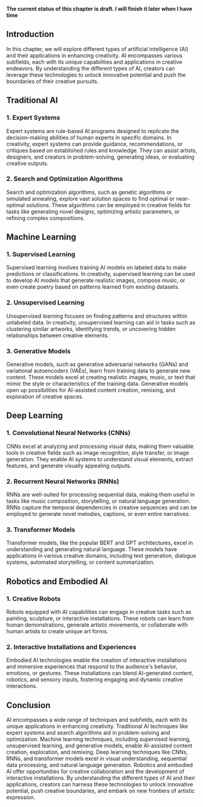 **The current status of this chapter is draft. I will finish it later when I have time**

Introduction
------------

In this chapter, we will explore different types of artificial intelligence (AI) and their applications in enhancing creativity. AI encompasses various subfields, each with its unique capabilities and applications in creative endeavors. By understanding the different types of AI, creators can leverage these technologies to unlock innovative potential and push the boundaries of their creative pursuits.

Traditional AI
--------------

### 1. Expert Systems

Expert systems are rule-based AI programs designed to replicate the decision-making abilities of human experts in specific domains. In creativity, expert systems can provide guidance, recommendations, or critiques based on established rules and knowledge. They can assist artists, designers, and creators in problem-solving, generating ideas, or evaluating creative outputs.

### 2. Search and Optimization Algorithms

Search and optimization algorithms, such as genetic algorithms or simulated annealing, explore vast solution spaces to find optimal or near-optimal solutions. These algorithms can be employed in creative fields for tasks like generating novel designs, optimizing artistic parameters, or refining complex compositions.

Machine Learning
----------------

### 1. Supervised Learning

Supervised learning involves training AI models on labeled data to make predictions or classifications. In creativity, supervised learning can be used to develop AI models that generate realistic images, compose music, or even create poetry based on patterns learned from existing datasets.

### 2. Unsupervised Learning

Unsupervised learning focuses on finding patterns and structures within unlabeled data. In creativity, unsupervised learning can aid in tasks such as clustering similar artworks, identifying trends, or uncovering hidden relationships between creative elements.

### 3. Generative Models

Generative models, such as generative adversarial networks (GANs) and variational autoencoders (VAEs), learn from training data to generate new content. These models excel at creating realistic images, music, or text that mimic the style or characteristics of the training data. Generative models open up possibilities for AI-assisted content creation, remixing, and exploration of creative spaces.

Deep Learning
-------------

### 1. Convolutional Neural Networks (CNNs)

CNNs excel at analyzing and processing visual data, making them valuable tools in creative fields such as image recognition, style transfer, or image generation. They enable AI systems to understand visual elements, extract features, and generate visually appealing outputs.

### 2. Recurrent Neural Networks (RNNs)

RNNs are well-suited for processing sequential data, making them useful in tasks like music composition, storytelling, or natural language generation. RNNs capture the temporal dependencies in creative sequences and can be employed to generate novel melodies, captions, or even entire narratives.

### 3. Transformer Models

Transformer models, like the popular BERT and GPT architectures, excel in understanding and generating natural language. These models have applications in various creative domains, including text generation, dialogue systems, automated storytelling, or content summarization.

Robotics and Embodied AI
------------------------

### 1. Creative Robots

Robots equipped with AI capabilities can engage in creative tasks such as painting, sculpture, or interactive installations. These robots can learn from human demonstrations, generate artistic movements, or collaborate with human artists to create unique art forms.

### 2. Interactive Installations and Experiences

Embodied AI technologies enable the creation of interactive installations and immersive experiences that respond to the audience's behavior, emotions, or gestures. These installations can blend AI-generated content, robotics, and sensory inputs, fostering engaging and dynamic creative interactions.

Conclusion
----------

AI encompasses a wide range of techniques and subfields, each with its unique applications in enhancing creativity. Traditional AI techniques like expert systems and search algorithms aid in problem-solving and optimization. Machine learning techniques, including supervised learning, unsupervised learning, and generative models, enable AI-assisted content creation, exploration, and remixing. Deep learning techniques like CNNs, RNNs, and transformer models excel in visual understanding, sequential data processing, and natural language generation. Robotics and embodied AI offer opportunities for creative collaboration and the development of interactive installations. By understanding the different types of AI and their applications, creators can harness these technologies to unlock innovative potential, push creative boundaries, and embark on new frontiers of artistic expression.
